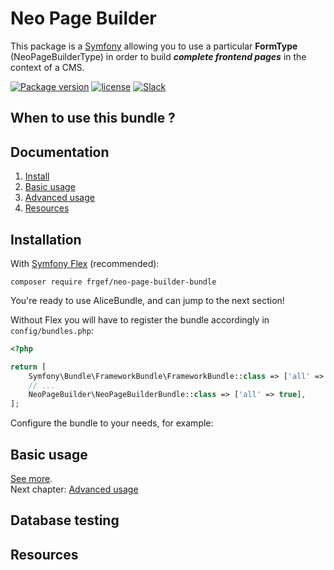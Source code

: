 # Neo Page Builder

This package is a [Symfony](http://symfony.com) allowing you to use a particular **FormType** (NeoPageBuilderType) in order to build ***complete frontend pages*** in the context of a CMS.

[![Package version](https://img.shields.io/packagist/v/frgef/neo-page-builder-bundle.svg?style=flat-square)](https://packagist.org/packages/frgef/neo-page-builder-bundle)
[![license](https://img.shields.io/badge/license-MIT-blue.svg?style=flat-square)](LICENSE)
[![Slack](https://img.shields.io/badge/slack-%23neo--page--builder-gold.svg?style=flat-square)](https://join.slack.com/t/sensioxenolab/shared_invite/zt-2j1r521bb-njCE7vP1vT9Ujcwfguyw4w)

## When to use this bundle ?

## Documentation

1. [Install](#installation)
2. [Basic usage](#basic-usage)
3. [Advanced usage](doc/advanced-usage.md)
4. [Resources](#resources)

## Installation

With [Symfony Flex](https://symfony.com/doc/current/setup/flex.html) (recommended):

```
composer require frgef/neo-page-builder-bundle
```

You're ready to use AliceBundle, and can jump to the next section!

Without Flex you will have to register the bundle accordingly in `config/bundles.php`:

```php
<?php

return [
    Symfony\Bundle\FrameworkBundle\FrameworkBundle::class => ['all' => true],
    // ...
    NeoPageBuilder\NeoPageBuilderBundle::class => ['all' => true],
];
```

Configure the bundle to your needs, for example:

## Basic usage

[See more](#documentation).<br />
Next chapter: [Advanced usage](doc/advanced-usage.md)

## Database testing

## Resources


